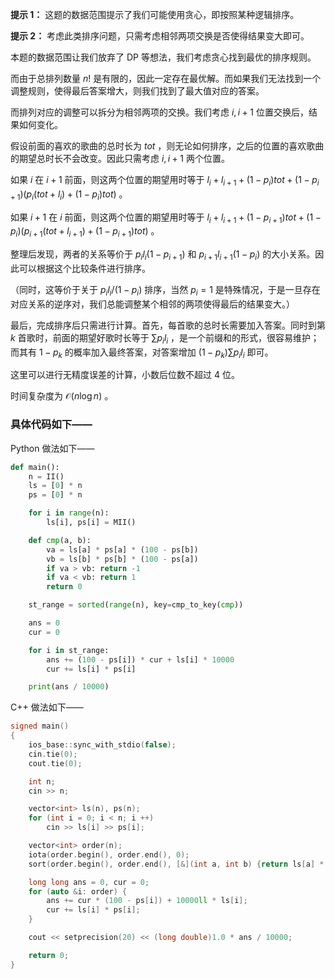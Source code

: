 **提示 1：** 这题的数据范围提示了我们可能使用贪心，即按照某种逻辑排序。

**提示 2：** 考虑此类排序问题，只需考虑相邻两项交换是否使得结果变大即可。

本题的数据范围让我们放弃了 DP 等想法，我们考虑贪心找到最优的排序规则。

而由于总排列数量 $n!$ 是有限的，因此一定存在最优解。而如果我们无法找到一个调整规则，使得最后答案增大，则我们找到了最大值对应的答案。

而排列对应的调整可以拆分为相邻两项的交换。我们考虑 $i,i+1$ 位置交换后，结果如何变化。

假设前面的喜欢的歌曲的总时长为 $tot$ ，则无论如何排序，之后的位置的喜欢歌曲的期望总时长不会改变。因此只需考虑 $i,i+1$ 两个位置。

如果 $i$ 在 $i+1$ 前面，则这两个位置的期望用时等于 $l_i+l_{i+1}+(1-p_i)tot+(1-p_{i+1})(p_i(tot+l_i)+(1-p_i)tot)$ 。

如果 $i+1$ 在 $i$ 前面，则这两个位置的期望用时等于 $l_i+l_{i+1}+(1-p_{i+1})tot+(1-p_i)(p_{i+1}(tot+l_{i+1})+(1-p_{i+1})tot)$ 。

整理后发现，两者的关系等价于 $p_il_i(1-p_{i+1})$ 和 $p_{i+1}l_{i+1}(1-p_i)$ 的大小关系。因此可以根据这个比较条件进行排序。

（同时，这等价于关于 $p_il_i/(1-p_i)$ 排序，当然 $p_i=1$ 是特殊情况，于是一旦存在对应关系的逆序对，我们总能调整某个相邻的两项使得最后的结果变大。）

最后，完成排序后只需进行计算。首先，每首歌的总时长需要加入答案。同时到第 $k$ 首歌时，前面的期望好歌时长等于 $\sum p_il_i$ ，是一个前缀和的形式，很容易维护；而其有 $1-p_k$ 的概率加入最终答案，对答案增加 $(1-p_k)\sum p_il_i$ 即可。

这里可以进行无精度误差的计算，小数后位数不超过 $4$ 位。

时间复杂度为 $\mathcal{O}(n\log n)$ 。

### 具体代码如下——

Python 做法如下——

```Python []
def main():
    n = II()
    ls = [0] * n
    ps = [0] * n

    for i in range(n):
        ls[i], ps[i] = MII()

    def cmp(a, b):
        va = ls[a] * ps[a] * (100 - ps[b])
        vb = ls[b] * ps[b] * (100 - ps[a])
        if va > vb: return -1
        if va < vb: return 1
        return 0

    st_range = sorted(range(n), key=cmp_to_key(cmp))

    ans = 0
    cur = 0

    for i in st_range:
        ans += (100 - ps[i]) * cur + ls[i] * 10000
        cur += ls[i] * ps[i]

    print(ans / 10000)
```

C++ 做法如下——

```cpp []
signed main()
{
    ios_base::sync_with_stdio(false);
    cin.tie(0);
    cout.tie(0);

    int n;
    cin >> n;

    vector<int> ls(n), ps(n);
    for (int i = 0; i < n; i ++) 
        cin >> ls[i] >> ps[i];

    vector<int> order(n);
    iota(order.begin(), order.end(), 0);
    sort(order.begin(), order.end(), [&](int a, int b) {return ls[a] * ps[a] * (100 - ps[b]) > ls[b] * ps[b] * (100 - ps[a]);});

    long long ans = 0, cur = 0;
    for (auto &i: order) {
        ans += cur * (100 - ps[i]) + 10000ll * ls[i];
        cur += ls[i] * ps[i];
    }

    cout << setprecision(20) << (long double)1.0 * ans / 10000;

    return 0;
}
``` 

